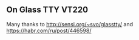 ## On Glass TTY VT220

Many thanks to http://sensi.org/~svo/glasstty/ and https://habr.com/ru/post/446598/
